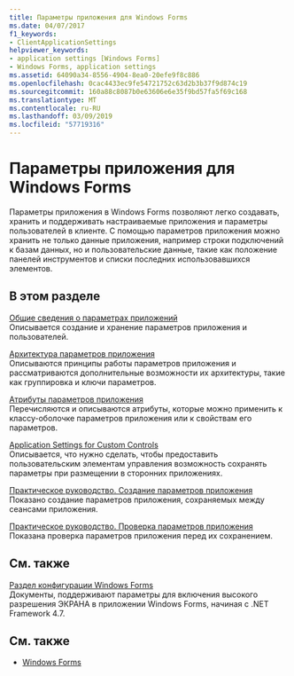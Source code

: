 ```yaml
---
title: Параметры приложения для Windows Forms
ms.date: 04/07/2017
f1_keywords:
- ClientApplicationSettings
helpviewer_keywords:
- application settings [Windows Forms]
- Windows Forms, application settings
ms.assetid: 64090a34-8556-4904-8ea0-20efe9f8c886
ms.openlocfilehash: 0cac4433ec9fe54721752c63d2b3b37f9d874c19
ms.sourcegitcommit: 160a88c8087b0e63606e6e35f9bd57fa5f69c168
ms.translationtype: MT
ms.contentlocale: ru-RU
ms.lasthandoff: 03/09/2019
ms.locfileid: "57719316"
---
```

# <a name="application-settings-for-windows-forms"></a>Параметры приложения для Windows Forms
Параметры приложения в Windows Forms позволяют легко создавать, хранить и поддерживать настраиваемые приложения и параметры пользователей в клиенте. С помощью параметров приложения можно хранить не только данные приложения, например строки подключений к базам данных, но и пользовательские данные, такие как положение панелей инструментов и списки последних использовавшихся элементов.  
  
## <a name="in-this-section"></a>В этом разделе  
 [Общие сведения о параметрах приложений](~/docs/framework/winforms/advanced/application-settings-overview.md)  
 Описывается создание и хранение параметров приложения и пользователей.  
  
 [Архитектура параметров приложения](~/docs/framework/winforms/advanced/application-settings-architecture.md)  
 Описываются принципы работы параметров приложения и рассматриваются дополнительные возможности их архитектуры, такие как группировка и ключи параметров.  
  
 [Атрибуты параметров приложения](~/docs/framework/winforms/advanced/application-settings-attributes.md)  
 Перечисляются и описываются атрибуты, которые можно применить к классу-оболочке параметров приложения или к свойствам его параметров.  
  
 [Application Settings for Custom Controls](~/docs/framework/winforms/advanced/application-settings-for-custom-controls.md)  
 Описывается, что нужно сделать, чтобы предоставить пользовательским элементам управления возможность сохранять параметры при размещении в сторонних приложениях.  
  
 [Практическое руководство. Создание параметров приложения](~/docs/framework/winforms/advanced/how-to-create-application-settings.md)  
 Показано создание параметров приложения, сохраняемых между сеансами приложения.  
  
 [Практическое руководство. Проверка параметров приложения](~/docs/framework/winforms/advanced/how-to-validate-application-settings.md)  
 Показана проверка параметров приложения перед их сохранением.  
  
## <a name="related-topics"></a>См. также

[Раздел конфигурации Windows Forms](../../configure-apps/file-schema/winforms/index.md)    
Документы, поддерживают параметры для включения высокого разрешения ЭКРАНА в приложении Windows Forms, начиная с .NET Framework 4.7.

## <a name="see-also"></a>См. также

- [Windows Forms](../index.md)
